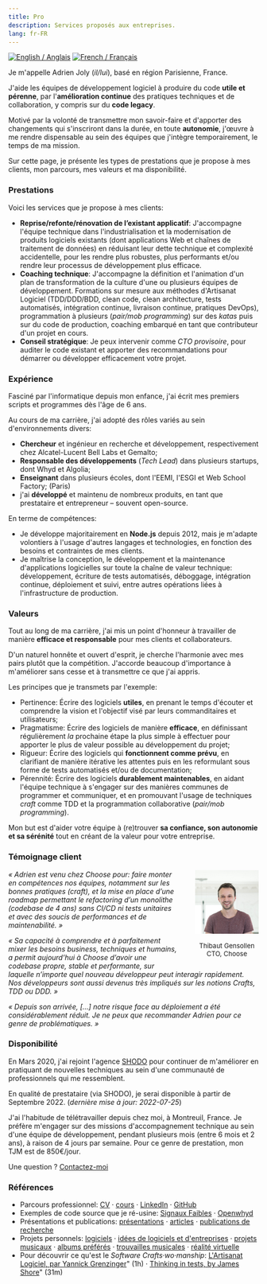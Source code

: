 ```yaml
---
title: Pro
description: Services proposés aux entreprises.
lang: fr-FR
---
```


<div class="language-flags">
  <a href="/pro/"><img alt="English / Anglais" id="lang-en" src="/img/lang-en.png"></a>
  <a href="/pro/fr" class="active"><img alt="French / Français" id="lang-fr" src="/img/lang-fr.png"></a>
</div>

Je m'appelle Adrien Joly (_il/lui_), basé en région Parisienne, France.

J'aide les équipes de développement logiciel à produire du code **utile et pérenne**, par l'**amélioration continue** des pratiques techniques et de collaboration, y compris sur du **code legacy**.

Motivé par la volonté de transmettre mon savoir-faire et d'apporter des changements qui s'inscriront dans la durée, en toute **autonomie**, j'œuvre à me rendre dispensable au sein des équipes que j'intègre temporairement, le temps de ma mission.

Sur cette page, je présente les types de prestations que je propose à mes clients, mon parcours, mes valeurs et ma disponibilité.

### Prestations

Voici les services que je propose à mes clients:

- **Reprise/refonte/rénovation de l’existant applicatif**: J'accompagne l'équipe technique dans l'industrialisation et la modernisation de produits logiciels existants (dont applications Web et chaînes de traitement de données) en réduisant leur dette technique et complexité accidentelle, pour les rendre plus robustes, plus performants et/ou rendre leur processus de développement plus efficace.
- **Coaching technique**: J'accompagne la définition et l'animation d'un plan de transformation de la culture d'une ou plusieurs équipes de développement. Formations sur mesure aux méthodes d'Artisanat Logiciel (TDD/DDD/BDD, clean code, clean architecture, tests automatisés, intégration continue, livraison continue, pratiques DevOps), programmation à plusieurs (_pair/mob programming_) sur des _katas_ puis sur du code de production, coaching embarqué en tant que contributeur d'un projet en cours.
- **Conseil stratégique**: Je peux intervenir comme _CTO provisoire_, pour auditer le code existant et apporter des recommandations pour démarrer ou développer efficacement votre projet.

### Expérience

Fasciné par l'informatique depuis mon enfance, j'ai écrit mes premiers scripts et programmes dès l'âge de 6 ans. 

Au cours de ma carrière, j'ai adopté des rôles variés au sein d'environnements divers:

- **Chercheur** et ingénieur en recherche et développement, respectivement chez Alcatel-Lucent Bell Labs et Gemalto;
- **Responsable des développements** (_Tech Lead_) dans plusieurs startups, dont Whyd et Algolia;
- **Enseignant** dans plusieurs écoles, dont l'EEMI, l'ESGI et Web School Factory; (Paris)
- j'ai **développé** et maintenu de nombreux produits, en tant que prestataire et entrepreneur – souvent open-source.

En terme de compétences:

- Je développe majoritairement en **Node.js** depuis 2012, mais je m'adapte volontiers à l'usage d'autres langages et technologies, en fonction des besoins et contraintes de mes clients.
- Je maîtrise la conception, le développement et la maintenance d'applications logicielles sur toute la chaîne de valeur technique: développement, écriture de tests automatisés, déboggage, intégration continue, déploiement et suivi, entre autres opérations liées à l'infrastructure de production.

### Valeurs

Tout au long de ma carrière, j'ai mis un point d'honneur à travailler de manière **efficace et responsable** pour mes clients et collaborateurs.

D'un naturel honnête et ouvert d'esprit, je cherche l'harmonie avec mes pairs plutôt que la compétition. J'accorde beaucoup d'importance à m'améliorer sans cesse et à transmettre ce que j'ai appris.

Les principes que je transmets par l'exemple:

- Pertinence: Écrire des logiciels **utiles**, en prenant le temps d'écouter et comprendre la vision et l'objectif visé par leurs commanditaires et utilisateurs;
- Pragmatisme: Écrire des logiciels de manière **efficace**, en définissant régulièrement _la_ prochaine étape la plus simple à effectuer pour apporter le plus de valeur possible au développement du projet;
- Rigueur: Écrire des logiciels qui **fonctionnent comme prévu**, en clarifiant de manière itérative les attentes puis en les reformulant sous forme de tests automatisés et/ou de documentation;
- Pérennité: Écrire des logiciels **durablement maintenables**, en aidant l'équipe technique à s'engager sur des manières communes de programmer et communiquer, et en promouvant l'usage de techniques _craft_ comme TDD et la programmation collaborative (_pair/mob programming_).

Mon but est d'aider votre équipe à (re)trouver **sa confiance, son autonomie et sa sérénité** tout en créant de la valeur pour votre entreprise.

### Témoignage client

<div style="float: right; width: 128px; margin-left: 32px; text-align: center; font-size: small;">
  <img src="/pro/assets/thibaut_gensollen.jpg">
  <p>Thibaut Gensollen<br>CTO, Choose</p>
</div>

_« Adrien est venu chez Choose pour: faire monter en compétences nos équipes, notamment sur les bonnes pratiques (craft), et la mise en place d’une roadmap permettant le refactoring d’un monolithe (codebase de 4 ans) sans CI/CD ni tests unitaires et avec des soucis de performances et de maintenabilité. »_

_« Sa capacité à comprendre et à parfaitement mixer les besoins business, techniques et humains, a permit aujourd’hui à Choose d’avoir une codebase propre, stable et performante, sur laquelle n’importe quel nouveau développeur peut interagir rapidement. Nos développeurs sont aussi devenus très impliqués sur les notions Crafts, TDD ou DDD. »_

_« Depuis son arrivée, [...] notre risque face au déploiement a été considérablement réduit. Je ne peux que recommander Adrien pour ce genre de problématiques. »_

### Disponibilité

En Mars 2020, j'ai rejoint l'agence [SHODO](https://shodo.io/) pour continuer de m'améliorer en pratiquant de nouvelles techniques au sein d'une communauté de professionnels qui me ressemblent.

En qualité de prestataire (via SHODO), je serai disponible à partir de Septembre 2022. (_dernière mise à jour: 2022-07-25_)

J'ai l'habitude de télétravailler depuis chez moi, à Montreuil, France. Je préfère m'engager sur des missions d'accompagnement technique au sein d'une équipe de développement, pendant plusieurs mois (entre 6 mois et 2 ans), à raison de 4 jours par semaine. Pour ce genre de prestation, mon TJM est de 850€/jour.

Une question ? [Contactez-moi](mailto:adrien.joly@shodo.io)

### Références

- Parcours professionnel: [CV](/resume) · [cours](/teaching) · [LinkedIn](https://www.linkedin.com/in/adrienjoly/) · [GitHub](https://github.com/adrienjoly)
- Exemples de code source que je ré-usine: [Signaux Faibles](https://github.com/signaux-faibles/opensignauxfaibles/pulls?q=is%3Apr+is%3Aclosed+author%3Aadrienjoly) · [Openwhyd](https://github.com/openwhyd/openwhyd/pulls?q=is%3Aclosed+author%3Aadrienjoly)
- Présentations et publications: [présentations](/talks) · [articles](/posts) · [publications de recherche](https://scholar.google.fr/citations?user=BI3HXcsAAAAJ)
- Projets personnels: [logiciels](/prod) · [idées de logiciels et d'entreprises](/ideas) · [projets musicaux](/music) · [albums préférés](https://adrienjoly.com/album-shelf) · [trouvailles musicales](https://openwhyd.org/adrien) · [réalité virtuelle](/vr)
- Pour découvrir ce qu'est le _Software Crafts·wo·manship_: [L'Artisanat Logiciel, par Yannick Grenzinger](https://www.youtube.com/watch?v=FzIuAImNcis)" (1h) · [Thinking in tests, by James Shore](https://www.youtube.com/watch?v=UOOuW5tqT8M)" (31m)
